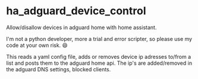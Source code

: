 # ha_adguard_device_control
Allow/disallow devices in adguard home with home assistant.

I'm not a python developer, more a trial and error scripter, so please use my code at your own risk. :smile:

This reads a yaml config file, adds or removes device ip adresses to/from a list and posts them to the adguard home api.
The ip's are added/removed in the adguard DNS settings, blocked clients.
